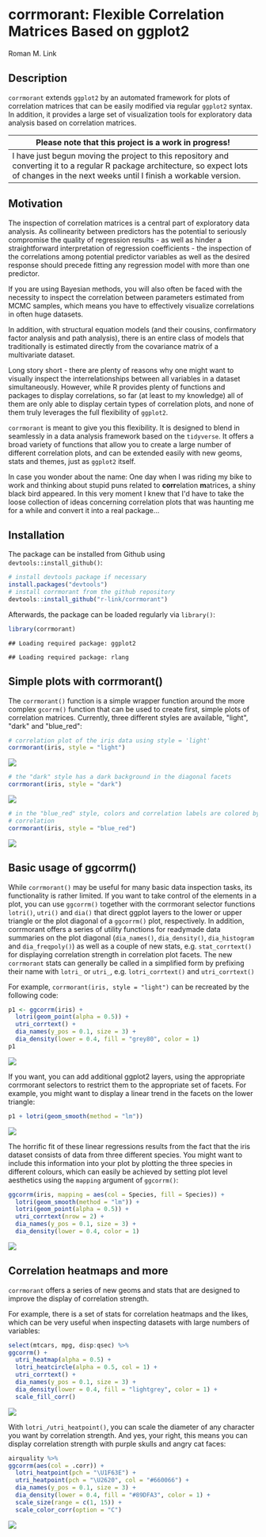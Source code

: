 corrmorant: Flexible Correlation Matrices Based on ggplot2
================
Roman M. Link

Description
-----------

`corrmorant` extends `ggplot2` by an automated framework for plots of correlation matrices that can be easily modified via regular `ggplot2` syntax. In addition, it provides a large set of visualization tools for exploratory data analysis based on correlation matrices.

<table>
<colgroup>
<col width="100%" />
</colgroup>
<thead>
<tr class="header">
<th>Please note that this project is a work in progress!</th>
</tr>
</thead>
<tbody>
<tr class="odd">
<td>I have just begun moving the project to this repository and converting it to a regular R package architecture, so expect lots of changes in the next weeks until I finish a workable version.</td>
</tr>
</tbody>
</table>

Motivation
----------

The inspection of correlation matrices is a central part of exploratory data analysis. As collinearity between predictors has the potential to seriously compromise the quality of regression results - as well as hinder a straightforward interpretation of regression coefficients - the inspection of the correlations among potential predictor variables as well as the desired response should precede fitting any regression model with more than one predictor.

If you are using Bayesian methods, you will also often be faced with the necessity to inspect the correlation between parameters estimated from MCMC samples, which means you have to effectively visualize correlations in often huge datasets.

In addition, with structural equation models (and their cousins, confirmatory factor analysis and path analysis), there is an entire class of models that traditionally is estimated directly from the covariance matrix of a multivariate dataset.

Long story short - there are plenty of reasons why one might want to visually inspect the interrelationships between all variables in a dataset simultaneously. However, while R provides plenty of functions and packages to display correlations, so far (at least to my knowledge) all of them are only able to display certain types of correlation plots, and none of them truly leverages the full flexibility of `ggplot2`.

`corrmorant` is meant to give you this flexibility. It is designed to blend in seamlessly in a data analysis framework based on the `tidyverse`. It offers a broad variety of functions that allow you to create a large number of different correlation plots, and can be extended easily with new geoms, stats and themes, just as `ggplot2` itself.

In case you wonder about the name: One day when I was riding my bike to work and thinking about stupid puns related to **corr**elation **m**atrices, a shiny black bird appeared. In this very moment I knew that I'd have to take the loose collection of ideas concerning correlation plots that was haunting me for a while and convert it into a real package...

Installation
------------

The package can be installed from Github using `devtools::install_github()`:

``` r
# install devtools package if necessary
install.packages("devtools")
# install corrmorant from the github repository
devtools::install_github("r-link/corrmorant")
```

Afterwards, the package can be loaded regularly via `library()`:

``` r
library(corrmorant)
```

    ## Loading required package: ggplot2

    ## Loading required package: rlang

Simple plots with corrmorant()
------------------------------

The `corrmorant()` function is a simple wrapper function around the more complex `gcorrm()` function that can be used to create first, simple plots of correlation matrices. Currently, three different styles are available, "light", "dark" and "blue\_red":

``` r
# correlation plot of the iris data using style = 'light'
corrmorant(iris, style = "light")
```

![](README_files/figure-markdown_github/unnamed-chunk-3-1.png)

``` r
# the "dark" style has a dark background in the diagonal facets
corrmorant(iris, style = "dark")
```

![](README_files/figure-markdown_github/unnamed-chunk-3-2.png)

``` r
# in the "blue_red" style, colors and correlation labels are colored by the strength of
# correlation
corrmorant(iris, style = "blue_red")
```

![](README_files/figure-markdown_github/unnamed-chunk-3-3.png)

Basic usage of ggcorrm()
------------------------

While `corrmorant()` may be useful for many basic data inspection tasks, its functionality is rather limited. If you want to take control of the elements in a plot, you can use `ggcorrm()` together with the corrmorant selector functions `lotri()`, `utri()` and `dia()` that direct ggplot layers to the lower or upper triangle or the plot diagonal of a `ggcorrm()` plot, respectively. In addition, corrmorant offers a series of utility functions for readymade data summaries on the plot diagonal (`dia_names()`, `dia_density()`, `dia_histogram` and `dia_freqpoly()`) as well as a couple of new stats, e.g. `stat_corrtext()` for displaying correlation strength in correlation plot facets. The new `corrmorant` stats can generally be called in a simplified form by prefixing their name with `lotri_` or `utri_`, e.g. `lotri_corrtext()` and `utri_corrtext()`

For example, `corrmorant(iris, style = "light")` can be recreated by the following code:

``` r
p1 <- ggcorrm(iris) +
  lotri(geom_point(alpha = 0.5)) +
  utri_corrtext() +
  dia_names(y_pos = 0.1, size = 3) +
  dia_density(lower = 0.4, fill = "grey80", color = 1)
p1
```

![](README_files/figure-markdown_github/unnamed-chunk-4-1.png)

If you want, you can add additional ggplot2 layers, using the appropriate corrmorant selectors to restrict them to the appropriate set of facets. For example, you might want to display a linear trend in the facets on the lower triangle:

``` r
p1 + lotri(geom_smooth(method = "lm"))
```

![](README_files/figure-markdown_github/unnamed-chunk-5-1.png)

The horrific fit of these linear regressions results from the fact that the iris dataset consists of data from three different species. You might want to include this information into your plot by plotting the three species in different colours, which can easily be achieved by setting plot level aesthetics using the `mapping` argument of `ggcorrm()`:

``` r
ggcorrm(iris, mapping = aes(col = Species, fill = Species)) +
  lotri(geom_smooth(method = "lm")) +
  lotri(geom_point(alpha = 0.5)) +
  utri_corrtext(nrow = 2) +
  dia_names(y_pos = 0.1, size = 3) +
  dia_density(lower = 0.4, color = 1)
```

![](README_files/figure-markdown_github/unnamed-chunk-6-1.png)

Correlation heatmaps and more
-----------------------------

`corrmorant` offers a series of new geoms and stats that are designed to improve the display of correlation strength.

For example, there is a set of stats for correlation heatmaps and the likes, which can be very useful when inspecting datasets with large numbers of variables:

``` r
select(mtcars, mpg, disp:qsec) %>% 
ggcorrm() +
  utri_heatmap(alpha = 0.5) +
  lotri_heatcircle(alpha = 0.5, col = 1) +
  utri_corrtext() +
  dia_names(y_pos = 0.1, size = 3) +
  dia_density(lower = 0.4, fill = "lightgrey", color = 1) +
  scale_fill_corr() 
```

![](README_files/figure-markdown_github/unnamed-chunk-7-1.png)

With `lotri_/utri_heatpoint()`, you can scale the diameter of any character you want by correlation strength. And yes, your right, this means you can display correlation strength with purple skulls and angry cat faces:

``` r
airquality %>% 
ggcorrm(aes(col = .corr)) +
  lotri_heatpoint(pch = "\U1F63E") +
  utri_heatpoint(pch = "\U2620", col = "#660066") +
  dia_names(y_pos = 0.1, size = 3) +
  dia_density(lower = 0.4, fill = "#89DFA3", color = 1) +
  scale_size(range = c(1, 15)) + 
  scale_color_corr(option = "C")
```

![](README_files/figure-markdown_github/unnamed-chunk-8-1.png)
